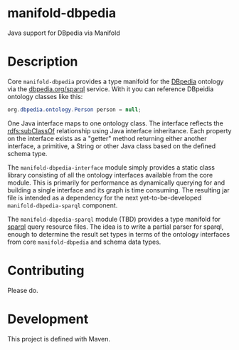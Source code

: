 # manifold-dbpedia
Java support for DBpedia via Manifold

# Description
Core `manifold-dbpedia` provides a type manifold for the [DBpedia](http://wiki.dbpedia.org/) ontology via the [dbpedia.org/sparql](dbpedia.org/sparql) 
service.  With it you can reference DBpeidia ontology classes like this:
```java
org.dbpedia.ontology.Person person = null;
```
One Java interface maps to one ontology class.  The interface reflects the [rdfs:subClassOf](https://www.infowebml.ws/rdf-owl/subClassOf.htm) 
relationship using Java interface inheritance. Each property on the interface exists as a
"getter" method returning either another interface, a primitive, a String or other Java class
based on the defined schema type.

The `manifold-dbpedia-interface` module simply provides a static class library consisting of all the ontology
interfaces available from the core module.  This is primarily for performance as dynamically
 querying for and building a single interface and its graph is time consuming.  The resulting jar
 file is intended as a dependency for the next yet-to-be-developed `manifold-dbpedia-sparql` 
 component.
 
 The `manifold-dbpedia-sparql` module (TBD) provides a type manifold for [sparql](https://en.wikipedia.org/wiki/SPARQL)
 query resource files.  The idea is to write a partial parser for sparql, enough to determine
 the result set types in terms of the ontology interfaces from core `manifold-dbpedia` and schema 
 data types.
  
# Contributing

Please do.

# Development

This project is defined with Maven.